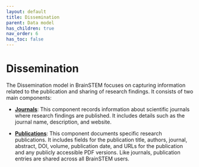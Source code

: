 ```yaml
---
layout: default
title: Dissemination
parent: Data model
has_children: true
nav_order: 6
has_toc: false
---
```


# Dissemination

The Dissemination model in BrainSTEM focuses on capturing information related to the publication and sharing of research findings. It consists of two main components:

- [**Journals**]({{site.baseurl}}/datamodel/dissemination/journal): This component records information about scientific journals where research findings are published. It includes details such as the journal name, description, and website.

- [**Publications**]({{site.baseurl}}/datamodel/dissemination/publication): This component documents specific research publications. It includes fields for the publication title, authors, journal, abstract, DOI, volume, publication date, and URLs for the publication and any publicly accessible PDF versions. Like journals, publication entries are shared across all BrainSTEM users.
